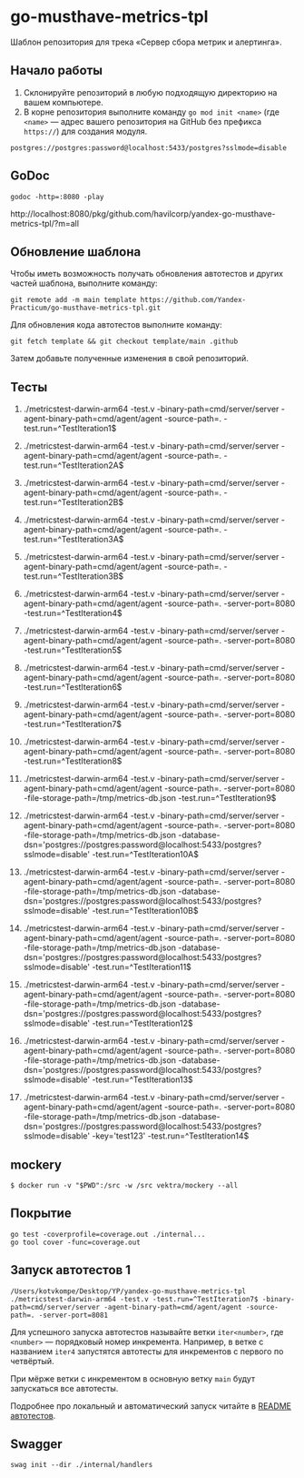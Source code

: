 # go-musthave-metrics-tpl

Шаблон репозитория для трека «Сервер сбора метрик и алертинга».

## Начало работы

1. Склонируйте репозиторий в любую подходящую директорию на вашем компьютере.
2. В корне репозитория выполните команду `go mod init <name>` (где `<name>` — адрес вашего репозитория на GitHub без префикса `https://`) для создания модуля.

```shell
postgres://postgres:password@localhost:5433/postgres?sslmode=disable
```

## GoDoc

```shell
godoc -http=:8080 -play
```

http://localhost:8080/pkg/github.com/havilcorp/yandex-go-musthave-metrics-tpl/?m=all

## Обновление шаблона

Чтобы иметь возможность получать обновления автотестов и других частей шаблона, выполните команду:

```
git remote add -m main template https://github.com/Yandex-Practicum/go-musthave-metrics-tpl.git
```

Для обновления кода автотестов выполните команду:

```
git fetch template && git checkout template/main .github
```

Затем добавьте полученные изменения в свой репозиторий.

## Тесты

1. ./metricstest-darwin-arm64 -test.v -binary-path=cmd/server/server -agent-binary-path=cmd/agent/agent -source-path=. -test.run=^TestIteration1$

2. ./metricstest-darwin-arm64 -test.v -binary-path=cmd/server/server -agent-binary-path=cmd/agent/agent -source-path=. -test.run=^TestIteration2A$

3. ./metricstest-darwin-arm64 -test.v -binary-path=cmd/server/server -agent-binary-path=cmd/agent/agent -source-path=. -test.run=^TestIteration2B$

4. ./metricstest-darwin-arm64 -test.v -binary-path=cmd/server/server -agent-binary-path=cmd/agent/agent -source-path=. -test.run=^TestIteration3A$

5. ./metricstest-darwin-arm64 -test.v -binary-path=cmd/server/server -agent-binary-path=cmd/agent/agent -source-path=. -test.run=^TestIteration3B$

6. ./metricstest-darwin-arm64 -test.v -binary-path=cmd/server/server -agent-binary-path=cmd/agent/agent -source-path=. -server-port=8080 -test.run=^TestIteration4$

7. ./metricstest-darwin-arm64 -test.v -binary-path=cmd/server/server -agent-binary-path=cmd/agent/agent -source-path=. -server-port=8080 -test.run=^TestIteration5$

8. ./metricstest-darwin-arm64 -test.v -binary-path=cmd/server/server -agent-binary-path=cmd/agent/agent -source-path=. -server-port=8080 -test.run=^TestIteration6$

9. ./metricstest-darwin-arm64 -test.v -binary-path=cmd/server/server -agent-binary-path=cmd/agent/agent -source-path=. -server-port=8080 -test.run=^TestIteration7$

10. ./metricstest-darwin-arm64 -test.v -binary-path=cmd/server/server -agent-binary-path=cmd/agent/agent -source-path=. -server-port=8080 -test.run=^TestIteration8$

11. ./metricstest-darwin-arm64 -test.v -binary-path=cmd/server/server -agent-binary-path=cmd/agent/agent -source-path=. -server-port=8080 -file-storage-path=/tmp/metrics-db.json -test.run=^TestIteration9$

12. ./metricstest-darwin-arm64 -test.v -binary-path=cmd/server/server -agent-binary-path=cmd/agent/agent -source-path=. -server-port=8080 -file-storage-path=/tmp/metrics-db.json -database-dsn='postgres://postgres:password@localhost:5433/postgres?sslmode=disable' -test.run=^TestIteration10A$

13. ./metricstest-darwin-arm64 -test.v -binary-path=cmd/server/server -agent-binary-path=cmd/agent/agent -source-path=. -server-port=8080 -file-storage-path=/tmp/metrics-db.json -database-dsn='postgres://postgres:password@localhost:5433/postgres?sslmode=disable' -test.run=^TestIteration10B$

14. ./metricstest-darwin-arm64 -test.v -binary-path=cmd/server/server -agent-binary-path=cmd/agent/agent -source-path=. -server-port=8080 -file-storage-path=/tmp/metrics-db.json -database-dsn='postgres://postgres:password@localhost:5433/postgres?sslmode=disable' -test.run=^TestIteration11$

15. ./metricstest-darwin-arm64 -test.v -binary-path=cmd/server/server -agent-binary-path=cmd/agent/agent -source-path=. -server-port=8080 -file-storage-path=/tmp/metrics-db.json -database-dsn='postgres://postgres:password@localhost:5433/postgres?sslmode=disable' -test.run=^TestIteration12$

16. ./metricstest-darwin-arm64 -test.v -binary-path=cmd/server/server -agent-binary-path=cmd/agent/agent -source-path=. -server-port=8080 -file-storage-path=/tmp/metrics-db.json -database-dsn='postgres://postgres:password@localhost:5433/postgres?sslmode=disable' -test.run=^TestIteration13$

17. ./metricstest-darwin-arm64 -test.v -binary-path=cmd/server/server -agent-binary-path=cmd/agent/agent -source-path=. -server-port=8080 -file-storage-path=/tmp/metrics-db.json -database-dsn='postgres://postgres:password@localhost:5433/postgres?sslmode=disable' -key='test123' -test.run=^TestIteration14$

## mockery

```shell
$ docker run -v "$PWD":/src -w /src vektra/mockery --all
```

## Покрытие

```shell
go test -coverprofile=coverage.out ./internal...
go tool cover -func=coverage.out
```

## Запуск автотестов 1

```shell
/Users/kotvkompe/Desktop/YP/yandex-go-musthave-metrics-tpl
./metricstest-darwin-arm64 -test.v -test.run=^TestIteration7$ -binary-path=cmd/server/server -agent-binary-path=cmd/agent/agent -source-path=. -server-port=8081
```

Для успешного запуска автотестов называйте ветки `iter<number>`, где `<number>` — порядковый номер инкремента. Например, в ветке с названием `iter4` запустятся автотесты для инкрементов с первого по четвёртый.

При мёрже ветки с инкрементом в основную ветку `main` будут запускаться все автотесты.

Подробнее про локальный и автоматический запуск читайте в [README автотестов](https://github.com/Yandex-Practicum/go-autotests).

## Swagger

```shell
swag init --dir ./internal/handlers
```
